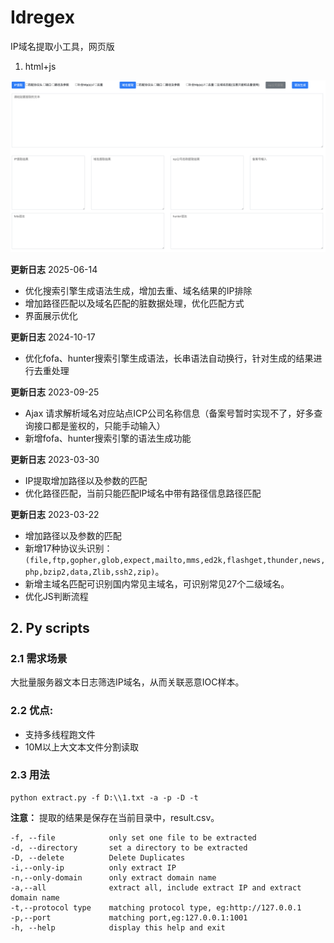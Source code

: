 # Idregex

IP域名提取小工具，网页版

1. html+js

![image-20220302104848841](./img1.png)

**更新日志** 2025-06-14

- 优化搜索引擎生成语法生成，增加去重、域名结果的IP排除
- 增加路径匹配以及域名匹配的脏数据处理，优化匹配方式
- 界面展示优化

**更新日志** 2024-10-17

- 优化fofa、hunter搜索引擎生成语法，长串语法自动换行，针对生成的结果进行去重处理

**更新日志** 2023-09-25

- Ajax 请求解析域名对应站点ICP公司名称信息（备案号暂时实现不了，好多查询接口都是鉴权的，只能手动输入）
- 新增fofa、hunter搜索引擎的语法生成功能

**更新日志** 2023-03-30

- IP提取增加路径以及参数的匹配
- 优化路径匹配，当前只能匹配IP域名中带有路径信息路径匹配

**更新日志** 2023-03-22

- 增加路径以及参数的匹配
- 新增17种协议头识别：`(file,ftp,gopher,glob,expect,mailto,mms,ed2k,flashget,thunder,news,php,bzip2,data,Zlib,ssh2,zip)`。
- 新增主域名匹配可识别国内常见主域名，可识别常见27个二级域名。
- 优化JS判断流程



## 2. Py scripts

### 2.1 需求场景

大批量服务器文本日志筛选IP域名，从而关联恶意IOC样本。

### 2.2 优点:

- 支持多线程跑文件
- 10M以上大文本文件分割读取

### 2.3 用法

```shell
python extract.py -f D:\\1.txt -a -p -D -t
```

**注意：** 提取的结果是保存在当前目录中，result.csv。

```shell
-f, --file            only set one file to be extracted
-d, --directory       set a directory to be extracted
-D, --delete          Delete Duplicates 
-i,--only-ip          only extract IP
-n,--only-domain      only extract domain name
-a,--all              extract all, include extract IP and extract domain name
-t,--protocol type    matching protocol type, eg:http://127.0.0.1 
-p,--port             matching port,eg:127.0.0.1:1001
-h, --help            display this help and exit
```


